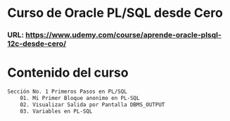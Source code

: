 # Curso de Oracle PL/SQL desde Cero
### URL: https://www.udemy.com/course/aprende-oracle-plsql-12c-desde-cero/

# Contenido del curso
```bash
Sección No. 1 Primeros Pasos en PL/SQL
    01. Mi Primer Bloque anonimo en PL-SQL
    02. Visualizar Salida por Pantalla DBMS_OUTPUT
    03. Variables en PL-SQL
```